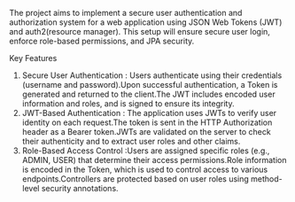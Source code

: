 The project aims to implement a secure user authentication and authorization system for a web application using JSON Web Tokens (JWT) and auth2(resource manager).
This setup will ensure secure user login, enforce role-based permissions, and JPA security.

Key Features
1. Secure User Authentication : Users authenticate using their credentials (username and password).Upon successful authentication, a Token is generated and returned to the client.The JWT includes encoded user information and roles, and is signed to ensure its integrity.
2. JWT-Based Authentication : The application uses JWTs to verify user identity on each request.The token is sent in the HTTP Authorization header as a Bearer token.JWTs are validated on the server to check their authenticity and to extract user roles and other claims.
3. Role-Based Access Control :Users are assigned specific roles (e.g., ADMIN, USER) that determine their access permissions.Role information is encoded in the Token, which is used to control access to various endpoints.Controllers are protected based on user roles using method-level security annotations.
